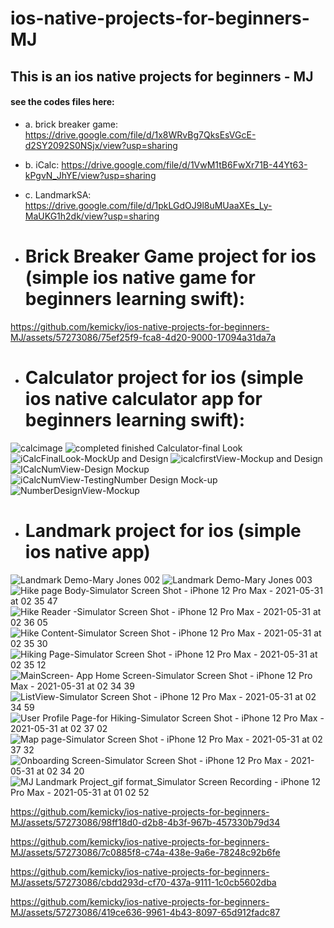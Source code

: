 # ios-native-projects-for-beginners-MJ

## This is an ios native projects for beginners - MJ

#### see the codes files here:
- a. brick breaker game: https://drive.google.com/file/d/1x8WRvBg7QksEsVGcE-d2SY2092S0NSjx/view?usp=sharing
- b. iCalc: https://drive.google.com/file/d/1VwM1tB6FwXr71B-44Yt63-kPgvN_JhYE/view?usp=sharing
- c. LandmarkSA: https://drive.google.com/file/d/1pkLGdOJ9l8uMUaaXEs_Ly-MaUKG1h2dk/view?usp=sharing


- # Brick Breaker Game project for ios (simple ios native game for beginners learning swift):
https://github.com/kemicky/ios-native-projects-for-beginners-MJ/assets/57273086/75ef25f9-fca8-4d20-9000-17094a31da7a

- # Calculator project for ios (simple ios native calculator app for beginners learning swift):
![calcimage](https://github.com/kemicky/ios-native-projects-for-beginners-MJ/assets/57273086/505104cf-be12-4843-a3ab-c219c161eaed)
![completed finished Calculator-final Look](https://github.com/kemicky/ios-native-projects-for-beginners-MJ/assets/57273086/2d7367b2-7115-4c04-8772-4496c01e65e7)
![iCalcFinalLook-MockUp and Design](https://github.com/kemicky/ios-native-projects-for-beginners-MJ/assets/57273086/8a4c1353-2c7b-4698-b583-0311e60b6edd)
![icalcfirstView-Mockup and Design](https://github.com/kemicky/ios-native-projects-for-beginners-MJ/assets/57273086/7e55a23e-5b5d-44ae-8f89-8be870ec9407)
![ICalcNumView-Design   Mockup](https://github.com/kemicky/ios-native-projects-for-beginners-MJ/assets/57273086/f403ed79-6d39-42cd-9988-52d2f73e8f9e)
![iCalcNumView-TestingNumber Design   Mock-up](https://github.com/kemicky/ios-native-projects-for-beginners-MJ/assets/57273086/90ff4817-c6b2-43f0-8780-629bc48d3797)
![NumberDesignView-Mockup](https://github.com/kemicky/ios-native-projects-for-beginners-MJ/assets/57273086/8f5a0a53-8626-4e74-8cd9-770735d81e56)

- # Landmark project for ios (simple ios native app)
![Landmark Demo-Mary Jones 002](https://github.com/kemicky/ios-native-projects-for-beginners-MJ/assets/57273086/3fa0f85e-5a7e-42e6-ac98-9ac024b395e6)
![Landmark Demo-Mary Jones 003](https://github.com/kemicky/ios-native-projects-for-beginners-MJ/assets/57273086/e23f6550-861c-40d0-b91f-adbde64cbe1c)
![Hike page Body-Simulator Screen Shot - iPhone 12 Pro Max - 2021-05-31 at 02 35 47](https://github.com/kemicky/ios-native-projects-for-beginners-MJ/assets/57273086/186cd4f4-6350-403e-ba6b-0e23e06346d8)
![Hike Reader -Simulator Screen Shot - iPhone 12 Pro Max - 2021-05-31 at 02 36 05](https://github.com/kemicky/ios-native-projects-for-beginners-MJ/assets/57273086/eb0a8bfa-b460-4aeb-88bb-5e5ca1821e87)
![Hike Content-Simulator Screen Shot - iPhone 12 Pro Max - 2021-05-31 at 02 35 30](https://github.com/kemicky/ios-native-projects-for-beginners-MJ/assets/57273086/01f9bb04-54c6-402d-b309-fbfbcbeb1f18)
![Hiking Page-Simulator Screen Shot - iPhone 12 Pro Max - 2021-05-31 at 02 35 12](https://github.com/kemicky/ios-native-projects-for-beginners-MJ/assets/57273086/d3b51d7d-0903-483c-bc7e-fb85789cac1d)
![MainScreen- App Home Screen-Simulator Screen Shot - iPhone 12 Pro Max - 2021-05-31 at 02 34 39](https://github.com/kemicky/ios-native-projects-for-beginners-MJ/assets/57273086/e1eceaee-f87d-4ea1-b5ab-668f07d8db94)
![ListView-Simulator Screen Shot - iPhone 12 Pro Max - 2021-05-31 at 02 34 59](https://github.com/kemicky/ios-native-projects-for-beginners-MJ/assets/57273086/9fd40cf1-ac6d-4488-a9bb-b6160e02b030)
![User Profile Page-for Hiking-Simulator Screen Shot - iPhone 12 Pro Max - 2021-05-31 at 02 37 02](https://github.com/kemicky/ios-native-projects-for-beginners-MJ/assets/57273086/d17fdb9c-d21f-427b-b059-3ba4a967ac16)
![Map page-Simulator Screen Shot - iPhone 12 Pro Max - 2021-05-31 at 02 37 32](https://github.com/kemicky/ios-native-projects-for-beginners-MJ/assets/57273086/becf3fe5-5e38-490f-9c11-ac75f3767573)
![Onboarding Screen-Simulator Screen Shot - iPhone 12 Pro Max - 2021-05-31 at 02 34 20](https://github.com/kemicky/ios-native-projects-for-beginners-MJ/assets/57273086/9aee4765-65a4-4754-8567-3e3e3e540a3f)
![MJ Landmark Project_gif format_Simulator Screen Recording - iPhone 12 Pro Max - 2021-05-31 at 01 02 52](https://github.com/kemicky/ios-native-projects-for-beginners-MJ/assets/57273086/02b6793b-9e4f-4558-9ff3-ab82c690f064)

https://github.com/kemicky/ios-native-projects-for-beginners-MJ/assets/57273086/98ff18d0-d2b8-4b3f-967b-457330b79d34

https://github.com/kemicky/ios-native-projects-for-beginners-MJ/assets/57273086/7c0885f8-c74a-438e-9a6e-78248c92b6fe

https://github.com/kemicky/ios-native-projects-for-beginners-MJ/assets/57273086/cbdd293d-cf70-437a-9111-1c0cb5602dba

https://github.com/kemicky/ios-native-projects-for-beginners-MJ/assets/57273086/419ce636-9961-4b43-8097-65d912fadc87












